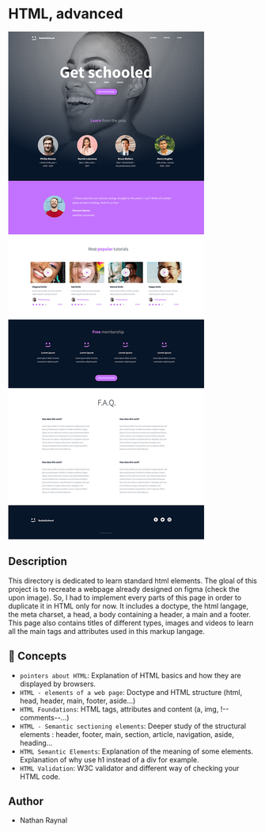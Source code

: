 # HTML, advanced

<img src="./img/template_to_recreate.jpg">

## Description

This directory is dedicated to learn standard html elements. The gloal of this project is to recreate a webpage already designed on figma (check the upon image). So, I had to implement every parts of this page in order to duplicate it in HTML only for now. It includes a doctype, the html langage, the meta charset, a head, a body containing a header, a main and a footer. This page also contains titles of different types, images and videos to learn all
the main tags and attributes used in this markup langage.

## :file_folder: Concepts

- `pointers about HTML`: Explanation of HTML basics and how they are displayed by browsers.
- `HTML - elements of a web page`: Doctype and HTML structure (html, head, header, main, footer, aside...)
- `HTML Foundations`: HTML tags, attributes and content (a, img, !--comments--...)
- `HTML - Semantic sectioning elements`: Deeper study of the structural elements : header, footer, main, section, article, navigation, aside, heading...
- `HTML Semantic Elements`: Explanation of the meaning of some elements. Explanation of why use h1 instead of a div for example.
- `HTML Validation`: W3C validator and different way of checking your HTML code.

## Author

- Nathan Raynal
